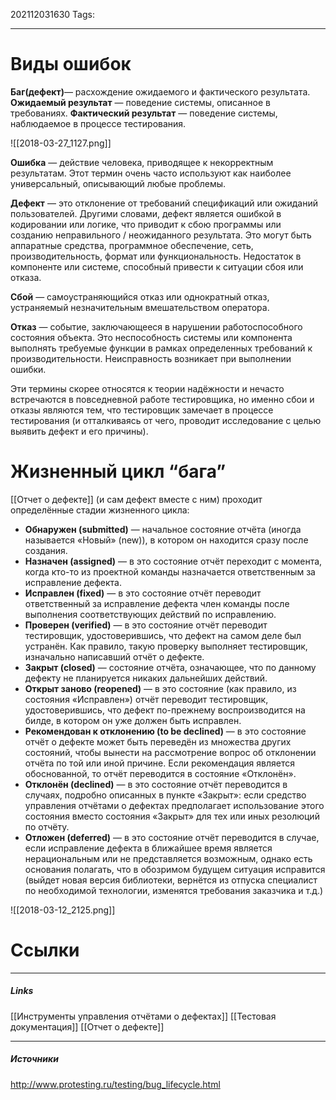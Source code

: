 202112031630
Tags:
___
# Виды ошибок

**Баг(дефект)**— расхождение ожидаемого и фактического результата.
**Ожидаемый результат** — поведение системы, описанное в требованиях.
**Фактический результат** — поведение системы, наблюдаемое в процессе тестирования.

![[2018-03-27_1127.png]]

**Ошибка** — действие человека, приводящее к некорректным результатам. Этот термин очень часто используют как наиболее универсальный, описывающий любые проблемы.

**Дефект** — это отклонение от требований спецификаций или ожиданий пользователей. Другими словами, дефект является ошибкой в кодировании или логике, что приводит к сбою программы или созданию неправильного / неожиданного результата. Это могут быть аппаратные средства, программное обеспечение, сеть, производительность, формат или функциональность. Недостаток в компоненте или системе, способный привести к ситуации сбоя или отказа.

**Сбой** — самоустраняющийся отказ или однократный отказ, устраняемый незначительным вмешательством оператора.

**Отказ** — событие, заключающееся в нарушении работоспособного состояния объекта. Это неспособность системы или компонента выполнять требуемые функции в рамках определенных требований к производительности. Неисправность возникает при выполнении ошибки.

Эти термины скорее относятся к теории надёжности и нечасто встречаются в повседневной работе тестировщика, но именно сбои и отказы являются тем, что тестировщик замечает в процессе тестирования (и отталкиваясь от чего, проводит исследование с целью выявить дефект и его причины).

# Жизненный цикл “бага”
[[Отчет о дефекте]] (и сам дефект вместе с ним) проходит определённые стадии жизненного цикла:

-   **Обнаружен (submitted)** — начальное состояние отчёта (иногда называется «Новый» (new)), в котором он находится сразу после создания. 
-   **Назначен (assigned)** — в это состояние отчёт переходит с момента, когда кто-то из проектной команды назначается ответственным за исправление дефекта. 
-   **Исправлен (fixed)** — в это состояние отчёт переводит ответственный за исправление дефекта член команды после выполнения соответствующих действий по исправлению.
-   **Проверен (verified)** — в это состояние отчёт переводит тестировщик, удостоверившись, что дефект на самом деле был устранён. Как правило, такую проверку выполняет тестировщик, изначально написавший отчёт о дефекте. 
-   **Закрыт (closed)** — состояние отчёта, означающее, что по данному дефекту не планируется никаких дальнейших действий. 
-   **Открыт заново (reopened)** — в это состояние (как правило, из состояния «Исправлен») отчёт переводит тестировщик, удостоверившись, что дефект по-прежнему воспроизводится на билде, в котором он уже должен быть исправлен.
-   **Рекомендован к отклонению (to be declined)** — в это состояние отчёт о дефекте может быть переведён из множества других состояний, чтобы вынести на рассмотрение вопрос об отклонении отчёта по той или иной причине. Если рекомендация является обоснованной, то отчёт переводится в состояние «Отклонён».
-   **Отклонён (declined)** — в это состояние отчёт переводится в случаях, подробно описанных в пункте «Закрыт»: если средство управления отчётами о дефектах предполагает использование этого состояния вместо состояния «Закрыт» для тех или иных резолюций по отчёту.
-   **Отложен (deferred)** — в это состояние отчёт переводится в случае, если исправление дефекта в ближайшее время является нерациональным или не представляется возможным, однако есть основания полагать, что в обозримом будущем ситуация исправится (выйдет новая версия библиотеки, вернётся из отпуска специалист по необходимой технологии, изменятся требования заказчика и т.д.)

![[2018-03-12_2125.png]]




# Ссылки
___
##### Links
[[Инструменты управления отчётами о дефектах]]
[[Тестовая документация]]
[[Отчет о дефекте]]

---
##### Источники
http://www.protesting.ru/testing/bug_lifecycle.html